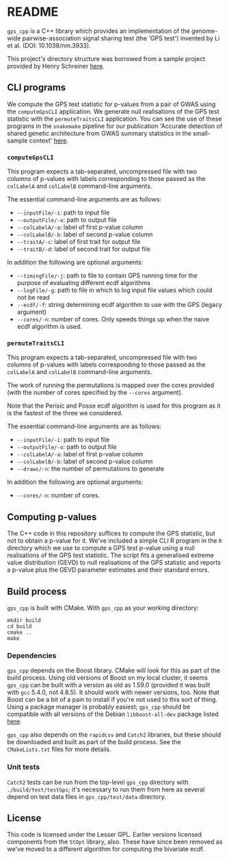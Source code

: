 # README

`gps_cpp` is a C++ library which provides an implementation of the genome-wide pairwise-association signal sharing test (the 'GPS test') invented by Li et al. (DOI: 10.1038/nm.3933).

This project's directory structure was borrowed from a sample project provided by Henry Schreiner [here](https://gitlab.com/CLIUtils/modern-cmake/-/tree/master/examples/extended-project).

## CLI programs

We compute the GPS test statistic for p-values from a pair of GWAS using the `computeGpsCLI` application. We generate null realisations of the GPS test statistic with the `permuteTraitsCLI` application. You can see the use of these programs in the `snakemake` pipeline for our publication 'Accurate detection of shared genetic architecture from GWAS summary statistics in the small-sample context' [here](https://github.com/twillis209/gps_paper_pipeline).

### `computeGpsCLI`

This program expects a tab-separated, uncompressed file with two columns of p-values with labels corresponding to those passed as the `colLabelA` and `colLabelB` command-line arguments.

The essential command-line arguments are as follows:
- `--inputFile/-i`: path to input file
- `--outputFile/-o`: path to output file
- `--colLabelA/-a`: label of first p-value column
- `--colLabelB/-b`: label of second p-value column
- `--traitA/-c`: label of first trait for output file
- `--traitB/-d`: label of second trait for output file

In addition the following are optional arguments:
- `--timingFile/-j`: path to file to contain GPS running time for the purpose of evaluating different ecdf algorithms
- `--logFile/-g`: path to file in which to log input file values which could not be read
- `--ecdf/-f`: string determining ecdf algorithm to use with the GPS (legacy argument)
- `--cores/-n`: number of cores. Only speeds things up when the naive ecdf algorithm is used.

### `permuteTraitsCLI`

This program expects a tab-separated, uncompressed file with two columns of p-values with labels corresponding to those passed as the `colLabelA` and `colLabelB` command-line arguments.

The work of running the permutations is mapped over the cores provided (with the number of cores specified by the `--cores` argument).

Note that the Perisic and Posse ecdf algorithm is used for this program as it is the fastest of the three we considered.

The essential command-line arguments are as follows:
- `--inputFile/-i`: path to input file
- `--outputFile/-o`: path to output file
- `--colLabelA/-a`: label of first p-value column
- `--colLabelB/-b`: label of second p-value column
- `--draws/-n`: the number of permutations to generate

In addition the following are optional arguments:
- `--cores/-n`: number of cores. 

## Computing p-values

The C++ code in this repository suffices to compute the GPS statistic, but not to obtain a p-value for it. We've included a simple CLI R program in the `R` directory which we use to compute a GPS test p-value using a null realisations of the GPS test statistic. The script fits a generalised extreme value distribution (GEVD) to null realisations of the GPS statistic and reports a p-value plus the GEVD parameter estimates and their standard errors.

## Build process

`gps_cpp` is built with CMake. With `gps_cpp` as your working directory:

```
mkdir build
cd build
cmake ..
make
```

### Dependencies

`gps_cpp` depends on the Boost library. CMake will look for this as part of the build process. Using old versions of Boost on my local cluster, it seems `gps_cpp` can be built with a version as old as 1.59.0 (provided it was built with `gcc` 5.4.0, not 4.8.5). It should work with newer versions, too. Note that Boost can be a bit of a pain to install if you're not used to this sort of thing. Using a package manager is probably easiest; `gps_cpp` should be compatible with all versions of the Debian `libboost-all-dev` package listed [here](packages.debian.org/search&keywords=libboost-all-dev).

`gps_cpp` also depends on the `rapidcsv` and `Catch2` libraries, but these should be downloaded and built as part of the build process. See the `CMakeLists.txt` files for more details.

### Unit tests

`Catch2` tests can be run from the top-level `gps_cpp` directory with `./build/test/testGps`; it's necessary to run them from here as several depend on test data files in `gps_cpp/test/data` directory.

## License

This code is licensed under the Lesser GPL. Earlier versions licensed components from the `StOpt` library, also. These have since been removed as we've moved to a different algorithm for computing the bivariate ecdf.
